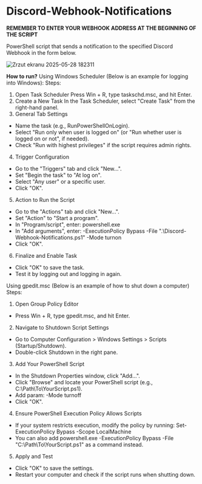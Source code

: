 # Discord-Webhook-Notifications


**REMEMBER TO ENTER YOUR WEBHOOK ADDRESS AT THE BEGINNING OF THE SCRIPT**

PowerShell script that sends a notification to the specified Discord Webhook in the form below.

![Zrzut ekranu 2025-05-28 182311](https://github.com/user-attachments/assets/92f4ed3e-3846-43b9-abf9-7d3dd4e4a710)



**How to run?**
Using Windows Scheduler (Below is an example for logging into Windows):
Steps:
1. Open Task Scheduler Press Win + R, type taskschd.msc, and hit Enter.
2. Create a New Task In the Task Scheduler, select "Create Task" from the right-hand panel.
3. General Tab Settings
  - Name the task (e.g., RunPowerShellOnLogin).
  - Select "Run only when user is logged on" (or "Run whether user is logged on or not", if needed).
  - Check "Run with highest privileges" if the script requires admin rights.
4. Trigger Configuration
  - Go to the "Triggers" tab and click "New...".
  - Set "Begin the task" to "At log on".
  - Select "Any user" or a specific user.
  - Click "OK".
5. Action to Run the Script
  - Go to the "Actions" tab and click "New...".
  - Set "Action" to "Start a program".
  - In "Program/script", enter:
      powershell.exe
  - In "Add arguments", enter:
      -ExecutionPolicy Bypass -File ".\Discord-Webhook-Notifications.ps1" -Mode turnon
  - Click "OK".
6. Finalize and Enable Task
  - Click "OK" to save the task.
  - Test it by logging out and logging in again.



Using gpedit.msc (Below is an example of how to shut down a computer)
Steps:
1. Open Group Policy Editor
  - Press Win + R, type gpedit.msc, and hit Enter.
2. Navigate to Shutdown Script Settings
  - Go to Computer Configuration > Windows Settings > Scripts (Startup/Shutdown).
  - Double-click Shutdown in the right pane.
3. Add Your PowerShell Script
  - In the Shutdown Properties window, click "Add…".
  - Click "Browse" and locate your PowerShell script (e.g., C:\Path\To\YourScript.ps1).
  - Add param: -Mode turnoff
  - Click "OK".
4. Ensure PowerShell Execution Policy Allows Scripts
  - If your system restricts execution, modify the policy by running:
      Set-ExecutionPolicy Bypass -Scope LocalMachine
  - You can also add powershell.exe -ExecutionPolicy Bypass -File "C:\Path\To\YourScript.ps1" as a command instead.
5. Apply and Test
  - Click "OK" to save the settings.
  - Restart your computer and check if the script runs when shutting down.
